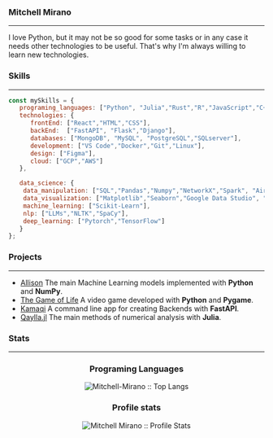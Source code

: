 ### Mitchell Mirano
___
I love Python, but it may not be so good for some tasks or in any case it needs other technologies to be useful. That's why I'm always willing to learn new technologies.
### Skills
___ 

```javascript
const mySkills = {
   programing_languages: ["Python", "Julia","Rust","R","JavaScript","C++"],
   technologies: {
      frontEnd: ["React","HTML","CSS"],
      backEnd:  ["FastAPI", "Flask","Django"],
      databases: ["MongoDB", "MySQL", "PostgreSQL","SQLserver"],
      development: ["VS Code","Docker","Git","Linux"],
      design: ["Figma"],
      cloud: ["GCP","AWS"]
   }, 

   data_science: {
    data_manipulation: ["SQL","Pandas","Numpy","NetworkX","Spark", "Airflow"],
    data_visualization: ["Matplotlib","Seaborn","Google Data Studio", "Tableau","PowerBI"],
    machine_learning: ["Scikit-Learn"],
    nlp: ["LLMs","NLTK","SpaCy"],
    deep_learning: ["Pytorch","TensorFlow"]
   }
};
```

### Projects
___
- [Allison](https://github.com/Mitchell-Mirano/Allison)
The main Machine Learning models implemented with **Python** and **NumPy**.
- [The Game of Life](https://github.com/Mitchell-Mirano/The-Life-Game)
A video game developed with **Python** and **Pygame**.
- [Kamaqi](https://pypi.org/project/kamaqi/)
A command line app for creating Backends with **FastAPI**.
- [Qaylla.jl](https://mitchell-mirano.github.io/Qaylla.jl/stable/)
The main methods of numerical analysis with **Julia**.
### Stats
___

<h3 align="center">Programing Languages</h3>

<p align="center">
<img src="https://github-readme-stats.vercel.app/api/top-langs/?username=Mitchell-Mirano&langs_count=10&theme=tokyonight&layout=compact" alt="Mitchell-Mirano :: Top Langs" />
</p>

<h3 align="center">Profile stats</h3>

<p align="center">
<img src="https://github-readme-stats.vercel.app/api?username=Mitchell-Mirano&show_icons=true&theme=tokyonight" alt="Mitchell Mirano :: Profile Stats" />
</p>

